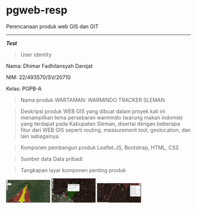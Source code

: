 # pgweb-resp
Perencanaan produk web GIS dan GIT
___
***Test***
>User identity

Nama: Dhimar Fadhilansyah Darojat

NIM: 22/493570/SV/20710

Kelas: PGPB-A

>Nama produk 
WARTAMAN: WARMINDO TRACKER SLEMAN

>Deskripsi produk
WEB GIS yang dibuat dalam proyek kali ini menampilkan tema persebaran warmindo (warung makan indomie) yang terdapat pada Kabupaten Sleman, disertai dengan beberapa fitur dari WEB GIS seperti routing, measurement tool, geolocation, dan lain sebagainya.

>Komponen pembangun produk
Leaflet.JS, Bootstrap, HTML, CSS

>Sumber data
Data pribadi

>Tangkapan layar komponen penting produk
<img src="img/111.png" width="120">
<img src="img/3.png" width="120">
<img src="img/5.png" width="120">
